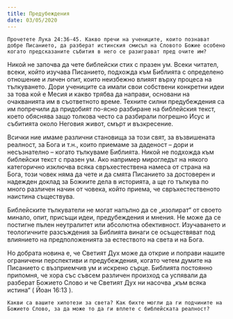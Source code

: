 ```yaml
---
title: Предубеждения
date: 03/05/2020
---
```


`Прочетете Лука 24:36-45. Какво пречи на учениците, които познават добре Писанието, да разберат истинския смисъл на Словото Божие особено когато предсказаните събития в него се разиграват пред очите им?`

Никой не започва да чете библейски стих с празен ум. Всеки читател, всеки, който изучава Писанието, подхожда към Библията с определено отношение и личен опит, които неизбежно влияят върху процеса на тълкуването. Дори учениците са имали свои собствени конкретни идеи за това кой е Месия и какво трябва да направи, основани на очакванията им в съответното време. Техните силни предубеждения са им попречили да придобият по-ясно разбиране на библейския текст, което обяснява защо толкова често са разбирали погрешно Исус и събитията около Неговия живот, смърт и възкресение.

Всички ние имаме различни становища за този свят, за възвишената реалност, за Бога и т.н., които приемаме за даденост – дори и несъзнателно – когато тълкуваме Библията. Никой не подхожда към библейски текст с празен ум. Ако например мирогледът на някого категорично изключва всяка свръхестествена намеса от страна на Бога, този човек няма да чете и да смята Писанието за достоверен и надежден доклад за Божиите дела в историята, а ще го тълкува по много различен начин от човека, който приема, че свръхестественото наистина съществува.

Библейските тълкуватели не могат напълно да се „изолират“ от своето минало, опит, присъщи идеи, предубеждения и мнения. Не може да се постигне пълен неутралитет или абсолютна обективност. Изучаването и теологичните разсъждения за Библията винаги се осъществяват под влиянието на предположенията за естеството на света и на Бога.

Но добрата новина е, че Светият Дух може да открие и поправи нашите ограничени перспективи и предубеждения, когато четем думите на Писанието с възприемчив ум и искрено сърце. Библията постоянно припомня, че хора със съвсем различен произход са успявали да разберат Божието Слово и че Светият Дух ни насочва „към всяка истина“ ( Йоан 16:13 ).

`Какви са вашите хипотези за света? Как бихте могли да ги подчините на Божието Слово, за да може то да ги вплете с библейската реалност?`